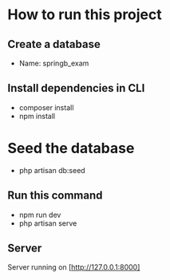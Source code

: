 # How to run this project

## Create a database
- Name: springb_exam

## Install dependencies in CLI
- composer install
- npm install

# Seed the database
- php artisan db:seed

## Run this command
- npm run dev
- php artisan serve

## Server
Server running on [http://127.0.0.1:8000]